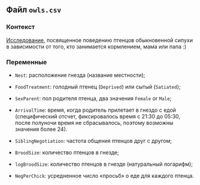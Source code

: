 ## Файл `owls.csv`

### Контекст

[Исследование](https://doc.rero.ch/record/8836/files/bersier_nbo.pdf), посвященное 
поведению птенцов обыкновенной сипухи в зависимости от того, кто занимается кормлением, мама или папа :)

### Переменные

* `Nest`: расположение гнезда (название местности);

* `FoodTreatment`: голодный птенец (`Deprived`) или сытый (`Satiated`);

* `SexParent`: пол родителя птенца, два значения `Female` or `Male`;

* `ArrivalTime`: время, когда родитель прилетает в гнездо с едой (специфический отсчет, 
фиксировалось время с 21:30 до 05:30, после полуночи время не сбрасывалось, поэтому возможны значения более 24).

* `SiblingNegotiation`: частота общения птенцов друг с другом;

* `BroodSize`: количество птенцов в гнезде;

* `logBroodSize`: количество птенцов в гнезде (натуральный логарифм);

* `NegPerChick`: усредненное число «просьб» о еде для каждого птенца.

